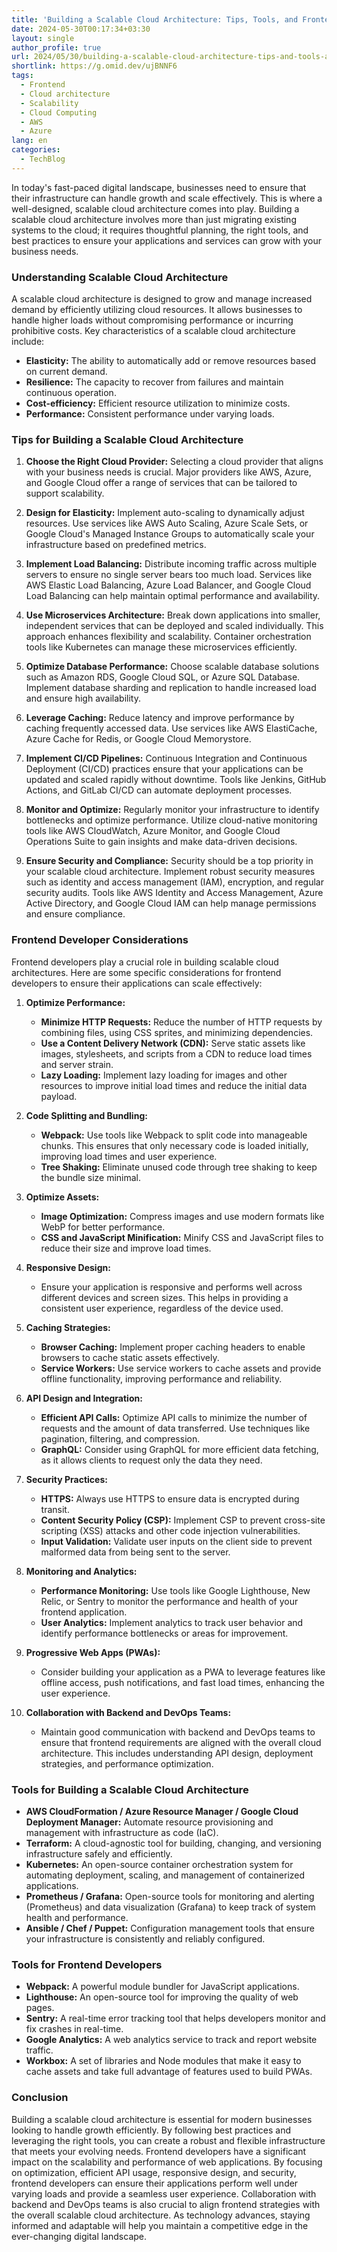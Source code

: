 ```yaml
---
title: 'Building a Scalable Cloud Architecture: Tips, Tools, and Frontend Considerations'
date: 2024-05-30T00:17:34+03:30
layout: single
author_profile: true
url: 2024/05/30/building-a-scalable-cloud-architecture-tips-and-tools-and-frontend-considerations/
shortlink: https://g.omid.dev/ujBNNF6
tags:
  - Frontend
  - Cloud architecture
  - Scalability
  - Cloud Computing
  - AWS
  - Azure
lang: en
categories: 
  - TechBlog
---
```

In today's fast-paced digital landscape, businesses need to ensure that their infrastructure can handle growth and scale effectively. This is where a well-designed, scalable cloud architecture comes into play. Building a scalable cloud architecture involves more than just migrating existing systems to the cloud; it requires thoughtful planning, the right tools, and best practices to ensure your applications and services can grow with your business needs.

### Understanding Scalable Cloud Architecture

A scalable cloud architecture is designed to grow and manage increased demand by efficiently utilizing cloud resources. It allows businesses to handle higher loads without compromising performance or incurring prohibitive costs. Key characteristics of a scalable cloud architecture include:

- **Elasticity:** The ability to automatically add or remove resources based on current demand.
- **Resilience:** The capacity to recover from failures and maintain continuous operation.
- **Cost-efficiency:** Efficient resource utilization to minimize costs.
- **Performance:** Consistent performance under varying loads.

### Tips for Building a Scalable Cloud Architecture

1. **Choose the Right Cloud Provider:**
   Selecting a cloud provider that aligns with your business needs is crucial. Major providers like AWS, Azure, and Google Cloud offer a range of services that can be tailored to support scalability.

2. **Design for Elasticity:**
   Implement auto-scaling to dynamically adjust resources. Use services like AWS Auto Scaling, Azure Scale Sets, or Google Cloud's Managed Instance Groups to automatically scale your infrastructure based on predefined metrics.

3. **Implement Load Balancing:**
   Distribute incoming traffic across multiple servers to ensure no single server bears too much load. Services like AWS Elastic Load Balancing, Azure Load Balancer, and Google Cloud Load Balancing can help maintain optimal performance and availability.

4. **Use Microservices Architecture:**
   Break down applications into smaller, independent services that can be deployed and scaled individually. This approach enhances flexibility and scalability. Container orchestration tools like Kubernetes can manage these microservices efficiently.

5. **Optimize Database Performance:**
   Choose scalable database solutions such as Amazon RDS, Google Cloud SQL, or Azure SQL Database. Implement database sharding and replication to handle increased load and ensure high availability.

6. **Leverage Caching:**
   Reduce latency and improve performance by caching frequently accessed data. Use services like AWS ElastiCache, Azure Cache for Redis, or Google Cloud Memorystore.

7. **Implement CI/CD Pipelines:**
   Continuous Integration and Continuous Deployment (CI/CD) practices ensure that your applications can be updated and scaled rapidly without downtime. Tools like Jenkins, GitHub Actions, and GitLab CI/CD can automate deployment processes.

8. **Monitor and Optimize:**
   Regularly monitor your infrastructure to identify bottlenecks and optimize performance. Utilize cloud-native monitoring tools like AWS CloudWatch, Azure Monitor, and Google Cloud Operations Suite to gain insights and make data-driven decisions.

9. **Ensure Security and Compliance:**
   Security should be a top priority in your scalable cloud architecture. Implement robust security measures such as identity and access management (IAM), encryption, and regular security audits. Tools like AWS Identity and Access Management, Azure Active Directory, and Google Cloud IAM can help manage permissions and ensure compliance.

### Frontend Developer Considerations

Frontend developers play a crucial role in building scalable cloud architectures. Here are some specific considerations for frontend developers to ensure their applications can scale effectively:

1. **Optimize Performance:**
   - **Minimize HTTP Requests:** Reduce the number of HTTP requests by combining files, using CSS sprites, and minimizing dependencies.
   - **Use a Content Delivery Network (CDN):** Serve static assets like images, stylesheets, and scripts from a CDN to reduce load times and server strain.
   - **Lazy Loading:** Implement lazy loading for images and other resources to improve initial load times and reduce the initial data payload.

2. **Code Splitting and Bundling:**
   - **Webpack:** Use tools like Webpack to split code into manageable chunks. This ensures that only necessary code is loaded initially, improving load times and user experience.
   - **Tree Shaking:** Eliminate unused code through tree shaking to keep the bundle size minimal.

3. **Optimize Assets:**
   - **Image Optimization:** Compress images and use modern formats like WebP for better performance.
   - **CSS and JavaScript Minification:** Minify CSS and JavaScript files to reduce their size and improve load times.

4. **Responsive Design:**
   - Ensure your application is responsive and performs well across different devices and screen sizes. This helps in providing a consistent user experience, regardless of the device used.

5. **Caching Strategies:**
   - **Browser Caching:** Implement proper caching headers to enable browsers to cache static assets effectively.
   - **Service Workers:** Use service workers to cache assets and provide offline functionality, improving performance and reliability.

6. **API Design and Integration:**
   - **Efficient API Calls:** Optimize API calls to minimize the number of requests and the amount of data transferred. Use techniques like pagination, filtering, and compression.
   - **GraphQL:** Consider using GraphQL for more efficient data fetching, as it allows clients to request only the data they need.

7. **Security Practices:**
   - **HTTPS:** Always use HTTPS to ensure data is encrypted during transit.
   - **Content Security Policy (CSP):** Implement CSP to prevent cross-site scripting (XSS) attacks and other code injection vulnerabilities.
   - **Input Validation:** Validate user inputs on the client side to prevent malformed data from being sent to the server.

8. **Monitoring and Analytics:**
   - **Performance Monitoring:** Use tools like Google Lighthouse, New Relic, or Sentry to monitor the performance and health of your frontend application.
   - **User Analytics:** Implement analytics to track user behavior and identify performance bottlenecks or areas for improvement.

9. **Progressive Web Apps (PWAs):**
   - Consider building your application as a PWA to leverage features like offline access, push notifications, and fast load times, enhancing the user experience.

10. **Collaboration with Backend and DevOps Teams:**
    - Maintain good communication with backend and DevOps teams to ensure that frontend requirements are aligned with the overall cloud architecture. This includes understanding API design, deployment strategies, and performance optimization.

### Tools for Building a Scalable Cloud Architecture

- **AWS CloudFormation / Azure Resource Manager / Google Cloud Deployment Manager:** Automate resource provisioning and management with infrastructure as code (IaC).
- **Terraform:** A cloud-agnostic tool for building, changing, and versioning infrastructure safely and efficiently.
- **Kubernetes:** An open-source container orchestration system for automating deployment, scaling, and management of containerized applications.
- **Prometheus / Grafana:** Open-source tools for monitoring and alerting (Prometheus) and data visualization (Grafana) to keep track of system health and performance.
- **Ansible / Chef / Puppet:** Configuration management tools that ensure your infrastructure is consistently and reliably configured.

### Tools for Frontend Developers

- **Webpack:** A powerful module bundler for JavaScript applications.
- **Lighthouse:** An open-source tool for improving the quality of web pages.
- **Sentry:** A real-time error tracking tool that helps developers monitor and fix crashes in real-time.
- **Google Analytics:** A web analytics service to track and report website traffic.
- **Workbox:** A set of libraries and Node modules that make it easy to cache assets and take full advantage of features used to build PWAs.

### Conclusion

Building a scalable cloud architecture is essential for modern businesses looking to handle growth efficiently. By following best practices and leveraging the right tools, you can create a robust and flexible infrastructure that meets your evolving needs. Frontend developers have a significant impact on the scalability and performance of web applications. By focusing on optimization, efficient API usage, responsive design, and security, frontend developers can ensure their applications perform well under varying loads and provide a seamless user experience. Collaboration with backend and DevOps teams is also crucial to align frontend strategies with the overall scalable cloud architecture. As technology advances, staying informed and adaptable will help you maintain a competitive edge in the ever-changing digital landscape.
